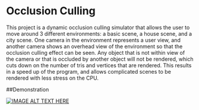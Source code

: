 # Occlusion Culling

This project is a dynamic occlusion culling simulator that allows the user to move around 3 different environments: a basic scene, a house scene, and a city scene. One camera in the environment represents a user view, and another camera shows an overhead view of the environment so that the occlusion culling effect can be seen. Any object that is not within view of the camera or that is occluded by another object will not be rendered, which cuts down on the number of tris and vertices that are rendered. This results in a speed up of the program, and allows complicated scenes to be rendered with less stress on the CPU.

##Demonstration

[![IMAGE ALT TEXT HERE](https://img.youtube.com/vi/RM5Ckgr_Rn8/0.jpg)](https://www.youtube.com/watch?v=RM5Ckgr_Rn8)
